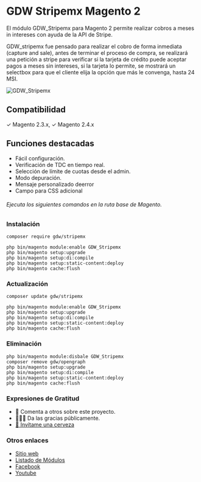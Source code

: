 # GDW Stripemx Magento 2
El módulo GDW_Stripemx para Magento 2 permite realizar cobros a meses in intereses con ayuda de la API de Stripe. 

GDW_stripemx fue pensado para realizar el cobro de forma inmediata (capture and sale), antes de terminar el proceso de compra, se realizará una petición a stripe para verificar si la tarjeta de crédito puede aceptar pagos a meses sin intereses, si la tarjeta lo permite, se mostrará un selectbox para que el cliente elija la opción que más le convenga, hasta 24 MSI.

![GDW_Stripemx](https://gestiondigitalweb.com/github_assets/gdw_stripemx/gdw_stripemx_01.jpg)

## Compatibilidad
✓ Magento 2.3.x, ✓ Magento 2.4.x

## Funciones destacadas

* Fácil configuración.
* Verificación de TDC en tiempo real.
* Selección de límite de cuotas desde el admin.
* Modo depuración.
* Mensaje personalizado deerror
* Campo para CSS adicional


###### Ejecuta los siguientes comandos en la ruta base de Magento.

### Instalación

```
composer require gdw/stripemx

php bin/magento module:enable GDW_Stripemx
php bin/magento setup:upgrade
php bin/magento setup:di:compile
php bin/magento setup:static-content:deploy
php bin/magento cache:flush
```

### Actualización

```
composer update gdw/stripemx

php bin/magento module:enable GDW_Stripemx
php bin/magento setup:upgrade
php bin/magento setup:di:compile
php bin/magento setup:static-content:deploy
php bin/magento cache:flush
```

### Eliminación

```
php bin/magento module:disbale GDW_Stripemx
composer remove gdw/opengraph
php bin/magento setup:upgrade
php bin/magento setup:di:compile
php bin/magento setup:static-content:deploy
php bin/magento cache:flush
```

### Expresiones de Gratitud

* 📢 Comenta a otros sobre este proyecto.
* 👨🏽‍💻 Da las gracias públicamente.
* [🍺 Invítame una cerveza](https://www.paypal.me/gestiondigitalweb)


### Otros enlaces

* [ Sitio web](https://gdw.mx/?utm_source=github&utm_medium=gdw&utm_campaign=stripemx&utm_id=link)
* [Listado de Módulos](https://gdw.mx/modulos)
* [Facebook](https://www.facebook.com/GestionDigitalWeb)
* [Youtube](https://www.youtube.com/c/Gestiondigitalweb)
 
